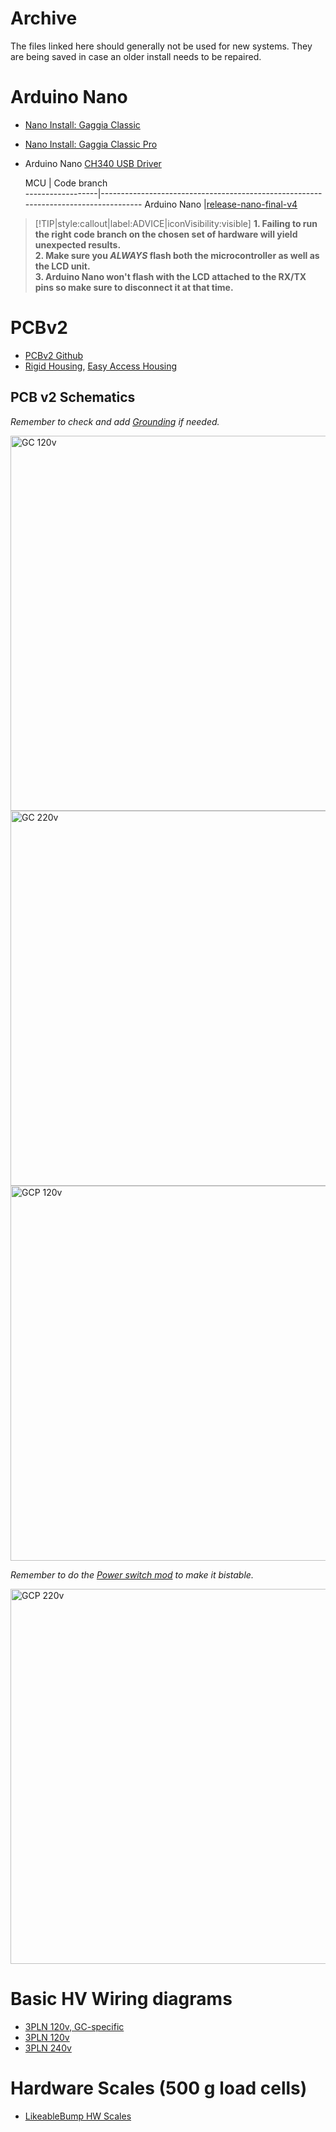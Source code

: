 # Archive

The files linked here should generally not be used for new systems. They are being saved in case an older install needs to be repaired. 

# Arduino Nano  

* [Nano Install: Gaggia Classic](archive/guides-nano/gaggia-classic.md)
* [Nano Install: Gaggia Classic Pro](archive/guides-nano/gaggia-classic-pro-new-classic.md)
* Arduino Nano [CH340 USB Driver](http://www.wch-ic.com/downloads/CH341SER_ZIP.html)


  MCU             |                               Code branch         
------------------|------------------------------------------------------------------------------------
  Arduino Nano    |[release-nano-final-v4](https://github.com/Zer0-bit/gaggiuino/tree/release-nano-final-v4)

> [!TIP|style:callout|label:ADVICE|iconVisibility:visible]
> __1. Failing to run the right code branch on the chosen set of hardware will yield unexpected results.__   
> __2. Make sure you _ALWAYS_ flash both the microcontroller as well as the LCD unit.__   
> __3. Arduino Nano won't flash with the LCD attached to the RX/TX pins so make sure to disconnect it at that time.__

# PCBv2

* [PCBv2 Github](https://github.com/banoz/CoffeeHat/tree/main/Hardware/GaggiaBoard_V2)
* [Rigid Housing](https://www.printables.com/model/260901), [Easy Access Housing](https://www.printables.com/model/261267)

## PCB v2 Schematics
<!-- tabs:start -->
<!-- tab:Gaggia Classic 100-120v -->

*Remember to check and add [Grounding](guides/machine-specific-guide.md) if needed.*  

<img width="600" alt="GC 120v" src="schematics/custom-3pln/GC_wiring_PCBv2_120v.png">
<!-- tab:Gaggia Classic 220-240v -->
<img width="600" alt="GC 220v" src="schematics/custom-3pln/GC_wiring_PCBv2_220v.png">
<!-- tab:Gaggia Classic Pro 100-120v -->
<img width="600" alt="GCP 120v" src="schematics/custom-3pln/GCP_wiring_PCBv2_120v.png">
<!-- tab:Gaggia Classic Pro 220-240v -->

*Remember to do the [Power switch mod](https://www.youtube.com/embed/WNs3uSLA4Ts?start=99&end=151) to make it bistable.*  

<img width="600" alt="GCP 220v" src="schematics/custom-3pln/GCP_wiring_PCBv2_220v.png">
<!-- tabs:end -->

# Basic HV Wiring diagrams
* [3PLN 120v, GC-specific](https://user-images.githubusercontent.com/53577819/220784232-1b254cd4-d3d7-4fe9-97e5-283fa1fb2659.png)
* [3PLN 120v](https://user-images.githubusercontent.com/53577819/220784237-e2b841e0-4754-4657-98bd-6adb96255aa1.png)
* [3PLN 240v](https://user-images.githubusercontent.com/53577819/220784234-0b370f5b-fd5e-4d0d-9b9d-109ff25d2cbf.png)

# Hardware Scales (500 g load cells)

* [LikeableBump HW Scales](archive/scales.md)